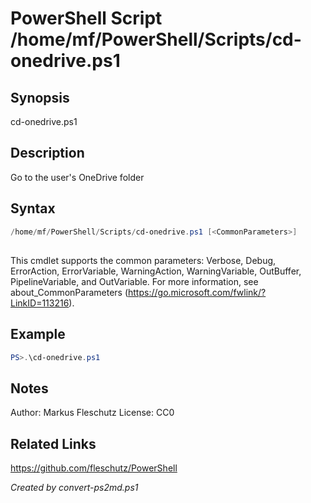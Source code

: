 # PowerShell Script /home/mf/PowerShell/Scripts/cd-onedrive.ps1

## Synopsis
cd-onedrive.ps1

## Description
Go to the user's OneDrive folder

## Syntax
```powershell
/home/mf/PowerShell/Scripts/cd-onedrive.ps1 [<CommonParameters>]
```
## <CommonParameters>
This cmdlet supports the common parameters: Verbose, Debug, ErrorAction, ErrorVariable, WarningAction, WarningVariable, OutBuffer, PipelineVariable, and OutVariable. For more information, see about_CommonParameters (https://go.microsoft.com/fwlink/?LinkID=113216).

## Example
```powershell
PS>.\cd-onedrive.ps1
```


## Notes
Author:  Markus Fleschutz
License: CC0

## Related Links
https://github.com/fleschutz/PowerShell

*Created by convert-ps2md.ps1*
